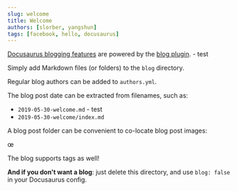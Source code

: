 ```yaml
---
slug: welcome
title: Welcome
authors: [slorber, yangshun]
tags: [facebook, hello, docusaurus]
---
```


[Docusaurus blogging features](https://docusaurus.io/docs/blog) are powered by the [blog plugin](https://docusaurus.io/docs/api/plugins/@docusaurus/plugin-content-blog). - test

Simply add Markdown files (or folders) to the `blog` directory.

Regular blog authors can be added to `authors.yml`.

The blog post date can be extracted from filenames, such as:

- `2019-05-30-welcome.md` - test
- `2019-05-30-welcome/index.md`

A blog post folder can be convenient to co-locate blog post images:

œ

The blog supports tags as well!

**And if you don't want a blog**: just delete this directory, and use `blog: false` in your Docusaurus config.